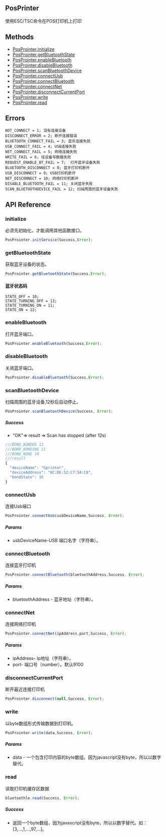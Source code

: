 ## PosPrinter ##
   使用ESC/TSC命令在POS打印机上打印

## Methods ##
* [PosProinter.initialize](#initialize)
* [PosProinter.getBluetoothState](#getbluetoothstate)
* [PosProinter.enableBluetooth](#enablebluetooth)
* [PosProinter.disableBluetooth](#disablebluetooth)
* [PosProinter.scanBluetoothDevice](#scanbluetoothdevice)
* [PosProinter.connectUsb](#connectusb)
* [PosProinter.connectBluetooth](#connectbluetooth)
* [PosProinter.connectNet](#connectnet)
* [PosProinter.disconnectCurrentPort](#disconnectcurrentport)
* [PosProinter.write](#write)
* [PosProinter.read](#read)

## Errors ##
    NOT_CONNECT = 1; 没有连接设备
    DISCONNECT_ERROR = 2; 断开连接错误
    BLUETOOTH_CONNECT_FAIL = 3; 蓝牙连接失败
    USB_CONNECT_FAIL = 4; USB连接失败
    NET_CONNECT_FAIL = 5; 网络连接失败
    WRITE_FAIL = 6; 往设备写数据失败
    REQUEST_ENABLE_BT_FAIL = 7;  打开蓝牙设备失败
    BLUETOOTH_DISCONNECT = 8; 蓝牙打印机断开
    USB_DISCONNECT = 9; USB打印机断开
    NET_DISCONNECT = 10; 网络打印机断开
    DISABLE_BLUETOOTH_FAIL = 11; 关闭蓝牙失败
    SCAN_BLUETOOTHDEVICE_FAIL = 12; 扫描周围的蓝牙设备失败

## API Reference ##

### initialize ###
必须先初始化，才能调用其他函数接口。

```javascript
PosProinter.initService(Success,Error);
```
### getBluetoothState ###
获取蓝牙设备的状态。

```javascript
PosProinter.getBluetoothState(Success,Error);
```
#### 蓝牙状态码 ####
    STATE_OFF = 10;
    STATE_TURNING_OFF = 13;
    STATE_TURNING_ON = 11;
    STATE_ON = 12;
### enableBluetooth ###
打开蓝牙端口。

```javascript
PosProinter.enableBluetooth(Success,Error);
```
### disableBluetooth ###
关闭蓝牙端口。

```javascript
PosProinter.disableBluetooth(Success,Error);
```

### scanBluetoothDevice ###
扫描周围的蓝牙设备,12秒后自动停止。

```javascript
PosProinter.scanBluetoothDevice(Success, Error);
```

##### Success #####
* "OK"=> result => Scan has stopped (after 12s)

```javascript
///BOND_BONDED 12
///BOND_BONDING 11
///BOND_NONE 10
///result
{
  "deviceName": "Gprinter",
  "deviceAddress": "8C:DE:52:C7:5A:C8",
  "bondState": 10
}
```

### connectUsb ###
连接Usb端口

```javascript
PosProinter.connectUsb(usbDeviceName,Success, Error);
```

##### Params #####
* usbDeviceName-USB 端口名字（字符串）。

### connectBluetooth ###
连接蓝牙打印机

```javascript
PosProinter.connectBluetooth(bluetoothAddress,Success, Error);
```
##### Params #####
* bluetoothAddress - 蓝牙地址（字符串）。

### connectNet ###
连接网络打印机
```javascript
PosProinter.connectNet(ipAddress,port,Success, Error);
```
##### Params #####
* ipAddress- Ip地址（字符串）。
* port- 端口号（number）。默认9100


### disconnectCurrentPort ###
断开最近连接打印机

```javascript
PosProinter.disconnect(null,Success, Error);
```

### write ###
以byte数组形式传输数据到打印机。

```javascript
PosProinter.write(data,Success, Error);
```
##### Params #####
* data - 一个包含打印内容的byte数组。因为javascript没有byte，所以以数字替代。

### read ###
读取打印机缓存区数据

```javascript
bluetoothle.read(Success, Error);
```

##### Success #####
* 返回一个byte数组，因为javascript没有byte，所以以数字替代。如：[3,...,1,...,97,...]。 
